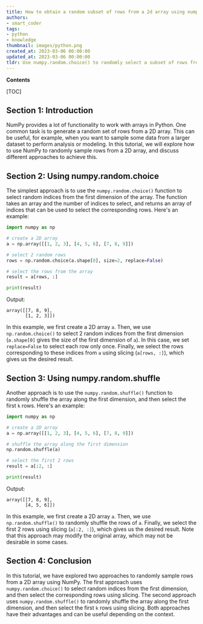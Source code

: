 ```yaml
---
title: How to obtain a random subset of rows from a 2d array using numpy?
authors:
- smart_coder
tags:
- python
- knowledge
thumbnail: images/python.png
created_at: 2023-03-06 00:00:00
updated_at: 2023-03-06 00:00:00
tldr: Use numpy.random.choice() to randomly select a subset of rows from a 2D numpy array.
---
```


**Contents**

[TOC]

## Section 1: Introduction

NumPy provides a lot of functionality to work with arrays in Python. One common task is to generate a random set of rows from a 2D array. This can be useful, for example, when you want to sample some data from a larger dataset to perform analysis or modeling. In this tutorial, we will explore how to use NumPy to randomly sample rows from a 2D array, and discuss different approaches to achieve this.

## Section 2: Using numpy.random.choice

The simplest approach is to use the `numpy.random.choice()` function to select random indices from the first dimension of the array. The function takes an array and the number of indices to select, and returns an array of indices that can be used to select the corresponding rows. Here's an example:

```python
import numpy as np

# create a 2D array
a = np.array([[1, 2, 3], [4, 5, 6], [7, 8, 9]])

# select 2 random rows
rows = np.random.choice(a.shape[0], size=2, replace=False)

# select the rows from the array
result = a[rows, :]

print(result)
```

Output:
```
array([[7, 8, 9],
       [1, 2, 3]])
```

In this example, we first create a 2D array `a`. Then, we use `np.random.choice()` to select 2 random indices from the first dimension (`a.shape[0]` gives the size of the first dimension of `a`). In this case, we set `replace=False` to select each row only once. Finally, we select the rows corresponding to these indices from `a` using slicing (`a[rows, :]`), which gives us the desired result.

## Section 3: Using numpy.random.shuffle

Another approach is to use the `numpy.random.shuffle()` function to randomly shuffle the array along the first dimension, and then select the first `k` rows. Here's an example:

```python
import numpy as np

# create a 2D array
a = np.array([[1, 2, 3], [4, 5, 6], [7, 8, 9]])

# shuffle the array along the first dimension
np.random.shuffle(a)

# select the first 2 rows
result = a[:2, :]

print(result)
```

Output:
```
array([[7, 8, 9],
       [4, 5, 6]])
```

In this example, we first create a 2D array `a`. Then, we use `np.random.shuffle()` to randomly shuffle the rows of `a`. Finally, we select the first 2 rows using slicing (`a[:2, :]`), which gives us the desired result. Note that this approach may modify the original array, which may not be desirable in some cases.

## Section 4: Conclusion

In this tutorial, we have explored two approaches to randomly sample rows from a 2D array using NumPy. The first approach uses `numpy.random.choice()` to select random indices from the first dimension, and then select the corresponding rows using slicing. The second approach uses `numpy.random.shuffle()` to randomly shuffle the array along the first dimension, and then select the first `k` rows using slicing. Both approaches have their advantages and can be useful depending on the context.
